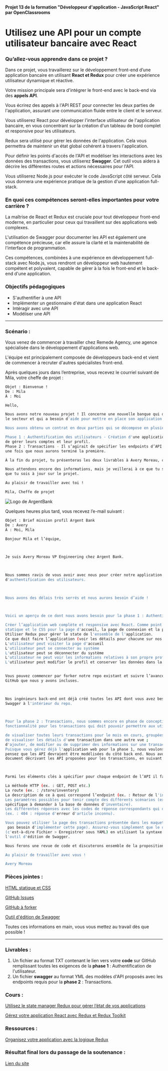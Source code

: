 #### Projet 13 de la formation "Développeur d'application - JavaScript React" par OpenClassrooms

# Utilisez une API pour un compte utilisateur bancaire avec React

### Qu’allez-vous apprendre dans ce projet ?
 
Dans ce projet, vous travaillerez sur le développement front-end d’une application bancaire en utilisant **React et
Redux** pour créer une expérience utilisateur dynamique et réactive.

Votre mission principale sera d'intégrer le front-end avec le back-end via des **appels API**.

Vous écrirez des appels à l'API REST pour connecter les deux parties de l'application, assurant une communication
fluide entre le client et le serveur.

Vous utiliserez React pour développer l'interface utilisateur de l'application bancaire, en vous concentrant sur la
création d'un tableau de bord complet et responsive pour les utilisateurs. 

Redux sera utilisé pour gérer les données de l'application. Cela vous permettra de maintenir un état global cohérent à
travers l'application.

Pour définir les points d'accès de l'API et modéliser les interactions avec les données des transactions, vous 
utiliserez **Swagger**. Cet outil vous aidera à décrire les différentes routes et actions nécessaires pour l'API.

Vous utiliserez Node.js pour exécuter le code JavaScript côté serveur. Cela vous donnera une expérience pratique de 
la gestion d'une application full-stack.

### En quoi ces compétences seront-elles importantes pour votre carrière ? 
 

La maîtrise de React et Redux est cruciale pour tout développeur front-end moderne, en particulier pour ceux qui 
travaillent sur des applications web complexes. 

L'utilisation de Swagger pour documenter les API est également une compétence précieuse, car elle assure la clarté 
et la maintenabilité de l'interface de programmation. 

Ces compétences, combinées à une expérience en développement full-stack avec Node.js, vous rendront un développeur 
web hautement compétent et polyvalent, capable de gérer à la fois le front-end et le back-end d'une application.

### Objectifs pédagogiques
* S'authentifier à une API
* Implémenter un gestionnaire d'état dans une application React
* Intéragir avec une API
* Modéliser une API

***

### Scénario :

Vous venez de commencer à travailler chez Remede Agency, une agence spécialisée dans le développement d'applications 
web.

L'équipe est principalement composée de développeurs back-end et vient de commencer à recruter d'autres spécialistes 
front-end. 

Après quelques jours dans l’entreprise, vous recevez le courriel suivant de Mila, votre cheffe de projet :

```bash
Objet : Bienvenue !
De : Mila
À : Moi

Hello,

Nous avons notre nouveau projet ! Il concerne une nouvelle banque qui démarre, Argent Bank, qui essaie de percer dans
le secteur et qui a besoin d'aide pour mettre en place son application.

Nous avons obtenu un contrat en deux parties qui se décompose en plusieurs phases :

Phase 1 : Authentification des utilisateurs - Création d'une application web permettant aux clients de se connecter et
de gérer leurs comptes et leur profil.
Phase 2 : Transactions - Il s’agirait de spécifier les endpoints d’API nécessaires pour une éventuelle deuxième mission
une fois que nous aurons terminé la première.

À la fin du projet, tu présenteras les deux livrables à Avery Moreau, qui gère l’équipe technique d’Argent Bank.

Nous attendons encore des informations, mais je veillerai à ce que tu sois inclus dans toutes les communications pour
que tu sois à jour sur le projet.

Au plaisir de travailler avec toi !

Mila, Cheffe de projet
```

![Logo de ArgentBank](https://user.oc-static.com/upload/2023/12/28/17037832302526_Capture%20d%E2%80%99e%CC%81cran%202023-12-28%20a%CC%80%2018.07.01.png)

Quelques heures plus tard, vous recevez l’e-mail suivant :

```bash
Objet : Brief mission profil Argent Bank
De : Avery
À : Moi, Mila

Bonjour Mila et l’équipe,

 

Je suis Avery Moreau VP Engineering chez Argent Bank.

 

Nous sommes ravis de vous avoir avec nous pour créer notre application web React pour le nouveau système
d'authentification des utilisateurs.

 

Nous avons des délais très serrés et nous aurons besoin d’aide !

 

Voici un aperçu de ce dont nous avons besoin pour la phase 1 : Authentification des utilisateurs.

Créer l’application web complète et responsive avec React. Comme point de départ, nous vous avons fourni le HTML
statique et le CSS pour la page d'accueil, la page de connexion et la page de profil.
Utiliser Redux pour gérer le state de l'ensemble de l'application.
Ce que doit faire l’application (voir les détails pour chacune sur nos modèles de GitHub Issues) :
L'utilisateur peut visiter la page d'accueil
L'utilisateur peut se connecter au système
L'utilisateur peut se déconnecter du système
L'utilisateur ne peut voir les informations relatives à son propre profil qu'après s'être connecté avec succès
L'utilisateur peut modifier le profil et conserver les données dans la base de données. 
 

Vous pouvez commencer par forker notre repo existant et suivre l’avancement du travail grâce aux modèles d’Issues
GitHub que nous y avons incluses.

 

Nos ingénieurs back-end ont déjà créé toutes les API dont vous avez besoin. Vous trouverez toute la documentation
Swagger à l'intérieur du repo.

 

Pour la phase 2 : Transactions, nous sommes encore en phase de conception. De notre côté, nous mettons au point une
fonctionnalité pour les transactions qui doit pouvoir permettre aux utilisateurs :

de visualiser toutes leurs transactions pour le mois en cours, groupées par compte ;
de visualiser les détails d'une transaction dans une autre vue ;
d'ajouter, de modifier ou de supprimer des informations sur une transaction.
Puisque vous gérez déjà l'application web pour la phase 1, nous voulons connaître votre avis sur la façon dont vous
pensez que les API devraient être modélisées du côté back end. Nous avons besoin que vous nous fournissiez un
document décrivant les API proposées pour les transactions, en suivant les directives de Swagger. 

 

Parmi les éléments clés à spécifier pour chaque endpoint de l’API il faudra :

La méthode HTTP (ex. : GET, POST etc.)
La route (ex. : /store/inventory)
La description de ce à quoi correspond l’endpoint (ex. : Retour de l'inventaire des animaux de compagnie)
Les paramètres possibles pour tenir compte des différents scénarios (ex. : itemId (facultatif) = ID de l'article
spécifique à demander à la base de données d'inventaire).
Les différentes réponses avec les codes de réponse correspondants qui ont un sens pour cet endpoint
(ex. : 404 : réponse d'erreur d'article inconnu).

Vous pouvez utiliser la page des transactions présentée dans les maquettes pour guider vos choix (mais vous n'avez
 pas besoin d'implémenter cette page). Assurez-vous simplement que le document est exporté vers un fichier YAML
(c'est-à-dire Fichier > Enregistrer sous YAML) en utilisant la syntaxe Swagger, qui peut être exportée dans
l'outil d'édition de Swagger.

Nous ferons une revue de code et discuterons ensemble de la proposition d'API une fois que tout sera terminé.

Au plaisir de travailler avec vous !

Avery Moreau
```

### Pièces jointes :

[HTML statique et CSS](https://github.com/OpenClassrooms-Student-Center/Project-10-Bank-API/tree/master/designs)

[GitHub Issues](https://github.com/OpenClassrooms-Student-Center/Project-10-Bank-API/tree/master/.github/ISSUE_TEMPLATE)

[GitHub à forker](https://github.com/OpenClassrooms-Student-Center/Project-10-Bank-API)

[Outil d'édition de Swagger](https://editor.swagger.io/)

Toutes ces informations en main, vous vous mettez au travail dès que possible !

***

### Livrables :
1. Un fichier au format TXT contenant le lien vers votre **code** sur GitHub remplissant toutes les exigences de la **phase 1** : Authentification de l'utilisateur.
2. Un fichier **swagger** au format YML des modèles d'API proposés avec les endpoints requis pour la **phase 2** : Transactions.

### Cours :
[Utilisez le state manager Redux pour gérer l’état de vos applications](https://openclassrooms.com/fr/courses/7150626-utilisez-le-state-manager-redux-pour-gerer-l-etat-de-vos-applications)

[Gérez votre application React avec Redux et Redux Toolkit](https://openclassrooms.com/fr/courses/8228131-gerez-votre-application-react-avec-redux-et-redux-toolkit)

### Ressources :
[Organisez votre application avec la logique Redux](https://openclassrooms.com/fr/courses/5511091-organisez-votre-application-avec-la-logique-redux)

### Résultat final lors du passage de la soutenance :
[Lien du site](www.google.com)
